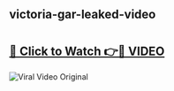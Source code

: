## victoria-gar-leaked-video 

# <h2><a href="http://freeplayer.one?title=victoria-gar-leaked-video&ref=21J">🔗 Click to Watch 👉🔴 VIDEO</a></h2>

<a href="http://freeplayer.one?title=victoria-gar-leaked-video&ref=21J" rel="nofollow" data-target="animated-image.originalLink"><img src="https://i.ibb.co.com/xMMVF88/686577567.gif" alt="Viral Video Original" style="max-width: 100%; display: inline-block;" data-target="animated-image.originalImage"></a>

